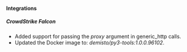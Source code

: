 
#### Integrations

##### CrowdStrike Falcon

- Added support for passing the *proxy* argument in generic_http calls.
- Updated the Docker image to: *demisto/py3-tools:1.0.0.96102*.
